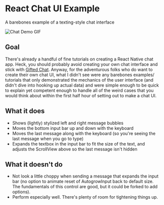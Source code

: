 # React Chat UI Example
A barebones example of a texting-style chat interface

![Chat Demo GIF](https://github.com/llamaluvr/ChatUIExample/blob/master/ChatUIDemo.gif "Chat Demo GIF")

## Goal
There's already a handful of fine tutorials on creating a React Native chat app. Heck, you should probably avoid creating your own chat interface and stick with [Gifted Chat](https://github.com/FaridSafi/react-native-gifted-chat "Gifted Chat"). Anyway, for the adventurous folks who do want to create their own chat UI, what I didn't see were any barebones examples/ tutorials that only demonstrated the mechanics of the user interface (and didn't dive into hooking up actual data) and were simple enough to be quick to explain yet competent enough to handle all of the weird cases that you would think about within the first half hour of setting out to make a chat UI.

## What it does
- Shows (lightly) stylized left and right message bubbles
- Moves the bottom input bar up and down with the keyboard
- Moves the last message along with the keyboard (so you're seeing the last message when you go to type)
- Expands the textbox in the input bar to fit the size of the text, and adjusts the ScrollView above so the last message isn't hidden

## What it doesn't do
- Not look a little choppy when sending a message that expands the input bar (no option to animate reset of AutogrowInput back to default size. The fundamentals of this control are good, but it could be forked to add options).
- Perform especially well. There's plenty of room for tightening things up.
